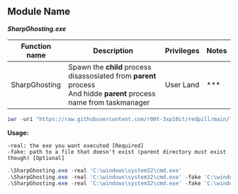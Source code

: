 ## Module Name
   <b><i>SharpGhosting.exe</i></b>

|Function name|Description|Privileges|Notes|
|---|---|---|---|
|SharpGhosting|Spawn the **child** process disassosiated from **parent** process<br />And hidde **parent** process name from taskmanager|User Land|\*\*\*|

```powershell
iwr -uri "https://raw.githubusercontent.com/r00t-3xp10it/redpill/main/lib/SharpGhosting/SharpGhosting.exe" -OutFile "SharpGhosting.exe"
```

**Usage:**
```
-real: the exe you want executed [Required]
-fake: path to a file that doesn't exist (parent directory must exist though) [Optional]
```

```powershell
.\SharpGhosting.exe -real 'C:\windows\system32\cmd.exe'
.\SharpGhosting.exe -real 'C:\windows\system32\cmd.exe' -fake 'C:\windows\temp\fakefile'
.\SharpGhosting.exe -real 'C:\windows\system32\cmd.exe' -fake 'C:\windows\temp\fakefile.exe'
```
